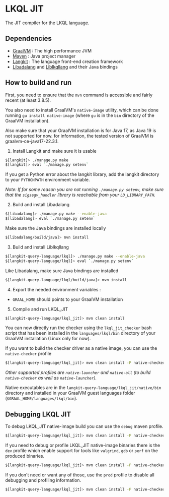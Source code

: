 LKQL JIT
========

The JIT compiler for the LKQL language.

Dependencies
------------

* [GraalVM](https://www.graalvm.org/) : The high performance JVM
* [Maven](https://maven.apache.org/) : Java project manager
* [Langkit](https://github.com/AdaCore/langkit) : The language front-end creation framework
* [Libadalang](https://github.com/AdaCore/libadalang) and [Liblkqllang](https://github.com/AdaCore/langkit-query-language) and their Java bindings

How to build and run
--------------------

First, you need to ensure that the `mvn` command is accessible and fairly recent (at least 3.8.5).

You also need to install GraalVM's `native-image` utility, which can be done running `gu install native-image` (where `gu` is in the `bin` directory of the GraalVM installation).

Also make sure that your GraalVM installation is for Java 17, as Java 19 is not supported for now. for information, the tested version of GraalVM is graalvm-ce-java17-22.3.1.

1) Install Langkit and make sure it is usable

```sh
$[langkit]> ./manage.py make
$[langkit]> eval `./manage.py setenv`
```
If you get a Python error about the langkit library, add the langkit directory to your `PYTHONPATH` environment variable.

*Note: If for some reason you are not running `./manage.py setenv`, make sure that the `sigsegv_handler` library is reachable from your `LD_LIBRARY_PATH`.*

2) Build and install Libadalang

```sh
$[libadalang]> ./manage.py make --enable-java
$[libadalang]> eval `./manage.py setenv`
```

Make sure the Java bindings are installed locally

```sh
$[libadalang/build/java]> mvn install
```

3) Build and install Liblkqllang

```sh
$[langkit-query-language/lkql]> ./manage.py make --enable-java
$[langkit-query-language/lkql]> eval `./manage.py setenv`
```

Like Libadalang, make sure Java bindings are installed

```sh
$[langkit-query-language/lkql/build/java]> mvn install
```

4) Export the needed environment variables :

  * `GRAAL_HOME` should points to your GraalVM installation

5) Compile and run LKQL_JIT

```sh
$[langkit-query-language/lkql_jit]> mvn clean install
```

You can now directly run the checker using the `lkql_jit_checker` bash script that has been installed in the `languages/lkql/bin` directory of your GraalVM installation (Linux only for now).

If you want to build the checker driver as a native image, you can use the `native-checker` profile

```sh
$[langkit-query-language/lkql_jit]> mvn clean install -P native-checker
```

*Other supported profiles are `native-launcher` and `native-all` (to build `native-checker` as well as `native-launcher`).*

Native executables are in the `langkit-query-language/lkql_jit/native/bin` directory and installed in your GraalVM guest languages folder
(`$GRAAL_HOME/languages/lkql/bin`).

Debugging LKQL JIT
------------------

To debug LKQL_JIT native-image build you can use the `debug` maven profile.

```sh
$[langkit-query-language/lkql_jit]> mvn clean install -P native-checker,debug
```

If you need to debug or profile LKQL_JIT native-image binaries there is the `dev` profile which enable support for tools like
`valgrind`, `gdb` or `perf` on the produced binaries.

```sh
$[langkit-query-language/lkql_jit]> mvn clean install -P native-checker,dev
```

If you don't need or want any of those, use the `prod` profile to disable all debugging and profiling information.

```sh
$[langkit-query-language/lkql_jit]> mvn clean install -P native-checker,prod
```
